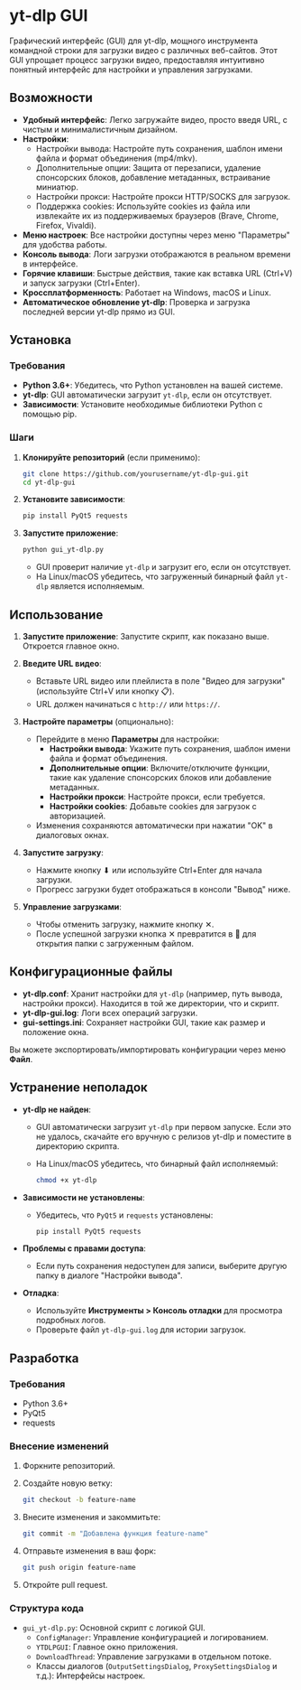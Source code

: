 # yt-dlp GUI

Графический интерфейс (GUI) для yt-dlp, мощного инструмента командной строки для загрузки видео с различных веб-сайтов. Этот GUI упрощает процесс загрузки видео, предоставляя интуитивно понятный интерфейс для настройки и управления загрузками.

## Возможности

- **Удобный интерфейс**: Легко загружайте видео, просто введя URL, с чистым и минималистичным дизайном.
- **Настройки**:
  - Настройки вывода: Настройте путь сохранения, шаблон имени файла и формат объединения (mp4/mkv).
  - Дополнительные опции: Защита от перезаписи, удаление спонсорских блоков, добавление метаданных, встраивание миниатюр.
  - Настройки прокси: Настройте прокси HTTP/SOCKS для загрузок.
  - Поддержка cookies: Используйте cookies из файла или извлекайте их из поддерживаемых браузеров (Brave, Chrome, Firefox, Vivaldi).
- **Меню настроек**: Все настройки доступны через меню "Параметры" для удобства работы.
- **Консоль вывода**: Логи загрузки отображаются в реальном времени в интерфейсе.
- **Горячие клавиши**: Быстрые действия, такие как вставка URL (Ctrl+V) и запуск загрузки (Ctrl+Enter).
- **Кроссплатформенность**: Работает на Windows, macOS и Linux.
- **Автоматическое обновление yt-dlp**: Проверка и загрузка последней версии yt-dlp прямо из GUI.

## Установка

### Требования

- **Python 3.6+**: Убедитесь, что Python установлен на вашей системе.
- **yt-dlp**: GUI автоматически загрузит `yt-dlp`, если он отсутствует.
- **Зависимости**: Установите необходимые библиотеки Python с помощью pip.

### Шаги

1. **Клонируйте репозиторий** (если применимо):

   ```bash
   git clone https://github.com/yourusername/yt-dlp-gui.git
   cd yt-dlp-gui
   ```

2. **Установите зависимости**:

   ```bash
   pip install PyQt5 requests
   ```

3. **Запустите приложение**:

   ```bash
   python gui_yt-dlp.py
   ```

   - GUI проверит наличие `yt-dlp` и загрузит его, если он отсутствует.
   - На Linux/macOS убедитесь, что загруженный бинарный файл `yt-dlp` является исполняемым.

## Использование

1. **Запустите приложение**: Запустите скрипт, как показано выше. Откроется главное окно.

2. **Введите URL видео**:

   - Вставьте URL видео или плейлиста в поле "Видео для загрузки" (используйте Ctrl+V или кнопку 📋).
   - URL должен начинаться с `http://` или `https://`.

3. **Настройте параметры** (опционально):

   - Перейдите в меню **Параметры** для настройки:
     - **Настройки вывода**: Укажите путь сохранения, шаблон имени файла и формат объединения.
     - **Дополнительные опции**: Включите/отключите функции, такие как удаление спонсорских блоков или добавление метаданных.
     - **Настройки прокси**: Настройте прокси, если требуется.
     - **Настройки cookies**: Добавьте cookies для загрузок с авторизацией.
   - Изменения сохраняются автоматически при нажатии "OK" в диалоговых окнах.

4. **Запустите загрузку**:

   - Нажмите кнопку ⬇ или используйте Ctrl+Enter для начала загрузки.
   - Прогресс загрузки будет отображаться в консоли "Вывод" ниже.

5. **Управление загрузками**:

   - Чтобы отменить загрузку, нажмите кнопку ✕.
   - После успешной загрузки кнопка ✕ превратится в 📂 для открытия папки с загруженным файлом.

## Конфигурационные файлы

- **yt-dlp.conf**: Хранит настройки для `yt-dlp` (например, путь вывода, настройки прокси). Находится в той же директории, что и скрипт.
- **yt-dlp-gui.log**: Логи всех операций загрузки.
- **gui-settings.ini**: Сохраняет настройки GUI, такие как размер и положение окна.

Вы можете экспортировать/импортировать конфигурации через меню **Файл**.

## Устранение неполадок

- **yt-dlp не найден**:

  - GUI автоматически загрузит `yt-dlp` при первом запуске. Если это не удалось, скачайте его вручную с релизов yt-dlp и поместите в директорию скрипта.

  - На Linux/macOS убедитесь, что бинарный файл исполняемый:

    ```bash
    chmod +x yt-dlp
    ```

- **Зависимости не установлены**:

  - Убедитесь, что `PyQt5` и `requests` установлены:

    ```bash
    pip install PyQt5 requests
    ```

- **Проблемы с правами доступа**:

  - Если путь сохранения недоступен для записи, выберите другую папку в диалоге "Настройки вывода".

- **Отладка**:

  - Используйте **Инструменты &gt; Консоль отладки** для просмотра подробных логов.
  - Проверьте файл `yt-dlp-gui.log` для истории загрузок.

## Разработка

### Требования

- Python 3.6+
- PyQt5
- requests

### Внесение изменений

1. Форкните репозиторий.

2. Создайте новую ветку:

   ```bash
   git checkout -b feature-name
   ```

3. Внесите изменения и закоммитьте:

   ```bash
   git commit -m "Добавлена функция feature-name"
   ```

4. Отправьте изменения в ваш форк:

   ```bash
   git push origin feature-name
   ```

5. Откройте pull request.

### Структура кода

- `gui_yt-dlp.py`: Основной скрипт с логикой GUI.
  - `ConfigManager`: Управление конфигурацией и логированием.
  - `YTDLPGUI`: Главное окно приложения.
  - `DownloadThread`: Управление загрузками в отдельном потоке.
  - Классы диалогов (`OutputSettingsDialog`, `ProxySettingsDialog` и т.д.): Интерфейсы настроек.
